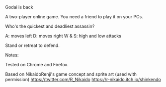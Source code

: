 Godai is back

A two-player online game. You need a friend to play it on your PCs.

Who's the quickest and deadliest assassin?

A: moves left 
D: moves right 
W & S: high and low attacks

Stand or retreat to defend.

Notes:

Tested on Chrome and Firefox.

Based on NikaidoRenji's game concept and sprite art (used with permission) 
https://twitter.com/R_Nikaido 
https://r-nikaido.itch.io/shinkendo